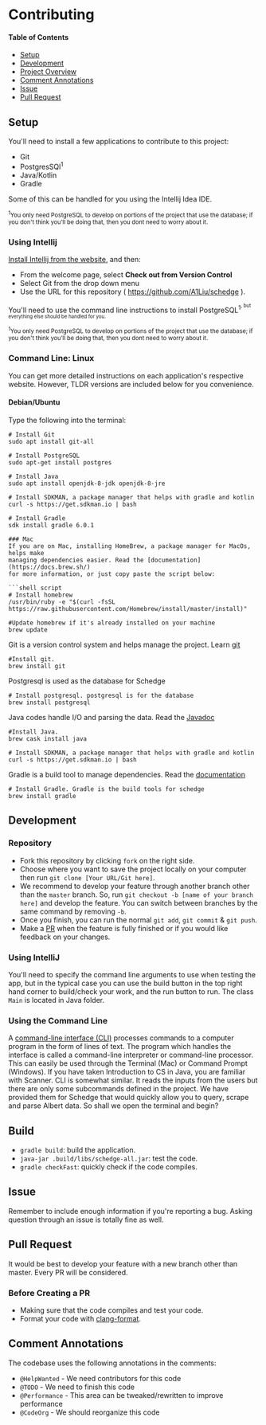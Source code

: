 # Contributing

#### Table of Contents
- [Setup](#user-content-setup)
- [Development](#user-content-development)
- [Project Overview](#user-content-project-overview)
- [Comment Annotations](#user-content-comment-annotations)
- [Issue](#user-content-issue)
- [Pull Request](#user-content-pull-request)

## Setup
You'll need to install a few applications to contribute to this project:

- Git
- PostgresSQl<sup>1</sup>
- Java/Kotlin
- Gradle

Some of this can be handled for you using the Intellij Idea IDE.

<small><sup>1</sup>You only need PostgreSQL to develop on portions of the project
that use the database; if you don't think you'll be doing that, then you dont need
to worry about it.</small>

<!-- @HelpWanted More detailed explanation of what to do for Intellij -->
### Using Intellij
[Install Intellij from the website][intellij-download], and then:
- From the welcome page, select **Check out from Version Control**
- Select Git from the drop down menu
- Use the URL for this repository ( https://github.com/A1Liu/schedge ).

You'll need to use the command line instructions to install PostgreSQL<sup>1<sup>,
but everything else should be handled for you.

[intellij-download]: https://www.jetbrains.com/idea/download/index.html

<small><sup>1</sup>You only need PostgreSQL to develop on portions of the project
that use the database; if you don't think you'll be doing that, then you dont need
to worry about it.</small>

<!-- @HelpWanted Add command line installation instructions for more OSes -->
### Command Line: Linux
You can get more detailed instructions on each application's respective website.
However, TLDR versions are included below for you convenience.

#### Debian/Ubuntu
Type the following into the terminal:

```shell script
# Install Git
sudo apt install git-all

# Install PostgreSQL
sudo apt-get install postgres

# Install Java
sudo apt install openjdk-8-jdk openjdk-8-jre

# Install SDKMAN, a package manager that helps with gradle and kotlin
curl -s https://get.sdkman.io | bash

# Install Gradle
sdk install gradle 6.0.1

### Mac
If you are on Mac, installing HomeBrew, a package manager for MacOs, helps make
managing dependencies easier. Read the [documentation](https://docs.brew.sh/)
for more information, or just copy paste the script below:

```shell script
# Install homebrew
/usr/bin/ruby -e "$(curl -fsSL https://raw.githubusercontent.com/Homebrew/install/master/install)"

#Update homebrew if it's already installed on your machine
brew update
```

Git is a version control system and helps manage the project. Learn
[git](https://www.tutorialspoint.com/git/index.htm)

```shell script
#Install git.
brew install git
```

Postgresql is used as the database for Schedge

```shell script
# Install postgresql. postgresql is for the database
brew install postgresql
```

Java codes handle I/O and parsing the data. Read the
[Javadoc](https://docs.oracle.com/javase/7/docs/api/)

```shell script
#Install Java.
brew cask install java
```

```shell script
# Install SDKMAN, a package manager that helps with gradle and kotlin
curl -s https://get.sdkman.io | bash
```

Gradle is a build tool to manage dependencies. Read the [documentation](https://docs.gradle.org/current/userguide/what_is_gradle.html)

```shell script
# Install Gradle. Gradle is the build tools for schedge
brew install gradle
```

## Development

### Repository
- Fork this repository by clicking `fork` on the right side.
- Choose where you want to save the project locally on your computer then run
  `git clone [Your URL/Git here]`.
- We recommend to develop your feature through another branch other than the
  `master` branch. So, run `git checkout -b [name of your branch here]` and develop
  the feature. You can switch between branches by the same command by removing `-b`.
- Once you finish, you can run the normal `git add`, `git commit` & `git push`.
- Make a [PR](#user-content-pull-request) when the feature is fully finished or
  if you would like feedback on your changes.

<!-- @HelpWanted Make this more detailed -->
### Using IntelliJ
You'll need to specify the command line arguments to use when testing the app, but
in the typical case you can use the build button in the top right hand corner to
build/check your work, and the run button to run. The class `Main` is located in
Java folder.

### Using the Command Line
A [command-line interface (CLI)](https://en.wikipedia.org/wiki/Command-line_interface)
processes commands to a computer program in the form of lines of text. The program
which handles the interface is called a command-line interpreter or command-line
processor. This can easily be used through the Terminal (Mac) or Command Prompt
(Windows).  If you have taken Introduction to CS in Java, you are familiar with Scanner.
CLI is somewhat similar. It reads the inputs from the users but there are only some
subcommands defined in the project. We have provided them for Schedge that would quickly
allow you to query, scrape and parse Albert data. So shall we open the terminal and begin?

## Build
- `gradle build`: build the application.
- `java-jar .build/libs/schedge-all.jar`: test the code.
- `gradle checkFast`: quickly check if the code compiles.

## Issue
Remember to include enough information if you're reporting a bug.
Asking question through an issue is totally fine as well.

## Pull Request
It would be best to develop your feature with a new branch other than master.
Every PR will be considered.

### Before Creating a PR
- Making sure that the code compiles and test your code.
- Format your code with [clang-format](https://github.com/mprobst/ClangFormatIJ/).

## Comment Annotations
The codebase uses the following annotations in the comments:

- `@HelpWanted` - We need contributors for this code
- `@TODO` - We need to finish this code
- `@Performance` - This area can be tweaked/rewritten to improve performance
- `@CodeOrg` - We should reorganize this code

